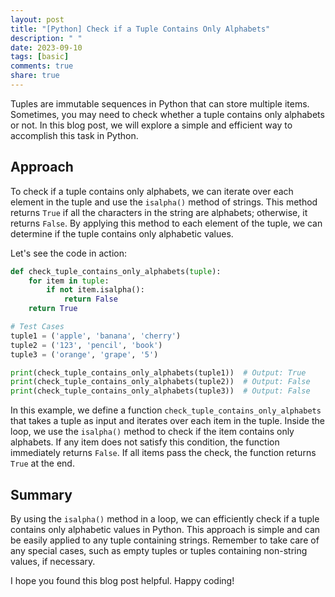 ```yaml
---
layout: post
title: "[Python] Check if a Tuple Contains Only Alphabets"
description: " "
date: 2023-09-10
tags: [basic]
comments: true
share: true
---
```


Tuples are immutable sequences in Python that can store multiple items. Sometimes, you may need to check whether a tuple contains only alphabets or not. In this blog post, we will explore a simple and efficient way to accomplish this task in Python.

## Approach

To check if a tuple contains only alphabets, we can iterate over each element in the tuple and use the `isalpha()` method of strings. This method returns `True` if all the characters in the string are alphabets; otherwise, it returns `False`. By applying this method to each element of the tuple, we can determine if the tuple contains only alphabetic values.

Let's see the code in action:

```python
def check_tuple_contains_only_alphabets(tuple):
    for item in tuple:
        if not item.isalpha():
            return False
    return True

# Test Cases
tuple1 = ('apple', 'banana', 'cherry')
tuple2 = ('123', 'pencil', 'book')
tuple3 = ('orange', 'grape', '5')

print(check_tuple_contains_only_alphabets(tuple1))  # Output: True
print(check_tuple_contains_only_alphabets(tuple2))  # Output: False
print(check_tuple_contains_only_alphabets(tuple3))  # Output: False
```

In this example, we define a function `check_tuple_contains_only_alphabets` that takes a tuple as input and iterates over each item in the tuple. Inside the loop, we use the `isalpha()` method to check if the item contains only alphabets. If any item does not satisfy this condition, the function immediately returns `False`. If all items pass the check, the function returns `True` at the end.

## Summary

By using the `isalpha()` method in a loop, we can efficiently check if a tuple contains only alphabetic values in Python. This approach is simple and can be easily applied to any tuple containing strings. Remember to take care of any special cases, such as empty tuples or tuples containing non-string values, if necessary.

I hope you found this blog post helpful. Happy coding!